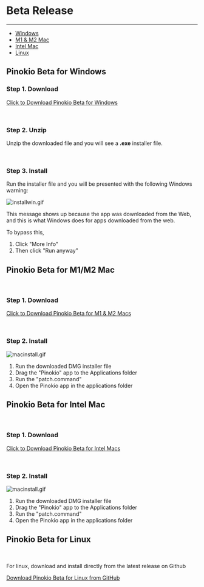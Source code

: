 # Beta Release


---

- [Windows](#pinokio-beta-for-windows)
- [M1 & M2 Mac](#pinokio-beta-for-m1-m2-mac)
- [Intel Mac](#pinokio-beta-for-intel-mac)
- [Linux](#pinokio-beta-for-linux)


## Pinokio Beta for Windows


### Step 1. Download

<a href="https://github.com/pinokiocomputer/pinokio/releases/download/1.2.0/Pinokio-1.2.0-win32.zip" class='btn'>Click to Download Pinokio Beta for Windows</a>

<br>

### Step 2. Unzip

Unzip the downloaded file and you will see a **.exe** installer file.

<br>

### Step 3. Install

Run the installer file and you will be presented with the following Windows warning:


![installwin.gif](installwin.gif)

This message shows up because the app was downloaded from the Web, and this is what Windows does for apps downloaded from the web.

To bypass this,

1. Click "More Info"
2. Then click "Run anyway"



## Pinokio Beta for M1/M2 Mac

<br>

### Step 1. Download

<a href="https://github.com/pinokiocomputer/pinokio/releases/download/1.2.0/Pinokio-1.2.0-arm64.dmg" class='btn'>Click to Download Pinokio Beta for M1 & M2 Macs</a>

<br>

### Step 2. Install

![macinstall.gif](macinstall.gif)

1. Run the downloaded DMG installer file
2. Drag the "Pinokio" app to the Applications folder
3. Run the "patch.command"
4. Open the Pinokio app in the applications folder



## Pinokio Beta for Intel Mac

<br>

### Step 1. Download

<a href="https://github.com/pinokiocomputer/pinokio/releases/download/1.2.0/Pinokio-1.2.0.dmg" class='btn'>Click to Download Pinokio Beta for Intel Macs</a>

<br>

### Step 2. Install

![macinstall.gif](macinstall.gif)

1. Run the downloaded DMG installer file
2. Drag the "Pinokio" app to the Applications folder
3. Run the "patch.command"
4. Open the Pinokio app in the applications folder


## Pinokio Beta for Linux

<br>

For linux, download and install directly from the latest release on Github

<a href="https://github.com/pinokiocomputer/pinokio/releases" class='btn'>Download Pinokio Beta for Linux from GitHub</a>
